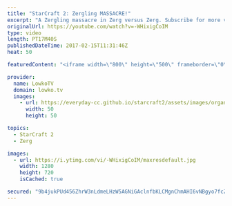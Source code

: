 ```yaml
---
title: "StarCraft 2: Zergling MASSACRE!"
excerpt: "A Zergling massacre in Zerg versus Zerg. Subscribe for more videos: http://lowko.tv/youtube Hotkeys and control groups explained: https://goo.gl/E21s9v  In this Zerg versus Zerg match we have two players, one in Silver League and one in Gold League. Both decide to open up reasonably standard, however"
originalUrl: https://youtube.com/watch?v=-WHixigCoIM
type: video
length: PT17M40S
publishedDateTime: 2017-02-15T11:31:46Z
heat: 50

featuredContent: "<iframe width=\"800\" height=\"500\" frameborder=\"0\" src=\"https://www.youtube.com/embed/-WHixigCoIM\" allow=\"accelerometer; autoplay; encrypted-media; gyroscope; picture-in-picture\" allowfullscreen></iframe>"

provider:
  name: LowkoTV
  domain: lowko.tv
  images:
    - url: https://everyday-cc.github.io/starcraft2/assets/images/organizations/lowko.tv-50x50.jpg
      width: 50
      height: 50

topics:
  - StarCraft 2
  - Zerg

images:
  - url: https://i.ytimg.com/vi/-WHixigCoIM/maxresdefault.jpg
    width: 1280
    height: 720
    isCached: true

secured: "9b4jukPUd456ZhrW3nLdmeLHzW5AGNiGAclnfbKLCMgnChmAHI6vNBgyo7fcZnMosZraX2JpvjEOCytnrEO4TJrv2QRhI0wPTmoEn1Mh0WY+Jbd69NmmuMjjRg+zELZ6lN1EX1vyZ9OEUkMlmm8yWd51ed8aMwoSaMe4Y19RvKUtXW2Y+irKnfJlbml7mtoLOc6mrVlmuI47Kqb1PxljmTw9nFeDvRfZlgsS1KiNmm2I/oQtUCSrn6FdVRjtEBC7J+VRNLo2jg8wOsJTIWLpovID0SmaB96okVMtIVxV9a+MMHia0X2bCCIHJ+tbG1EJc6yALxaZjNzooptFsN21U3rlcQ4NFBbJp0aM2bJon5gAjbwHu9/JwV2qv8fzTEYuzJ2wOOitea/fwQyAxpTZNvu0Y72l2mhUEdJvnDJHbhGo8a0HOwshlzfcaIOVkyQF;W/kbQNbqjeYU7Ud6Uv6O+Q=="
---
```


